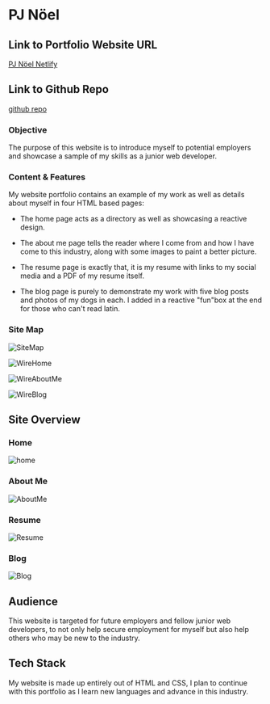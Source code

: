 # PJ Nöel

## Link to Portfolio Website URL

[PJ Nöel Netlify](<https://pjnoel.netlify.app/>)

## Link to Github Repo

[github repo](<https://github.com/patjd0/src-portfolio>)

### Objective

The purpose of this website is to introduce myself to potential employers and showcase a sample of my skills as a junior web developer.

### Content & Features

My website portfolio contains an example of my work as well as details about myself in four HTML based pages:

* The home page  acts as a directory as well as showcasing a reactive design.

* The about me page tells the reader where I come from and how I have come to this industry, along with some images to paint a better picture.

* The resume page is exactly that, it is my resume with links to my social media and a PDF of my resume itself.
  
* The blog page is purely to demonstrate my work with five blog posts and photos of my dogs in each. I added in a reactive "fun"box at the end for those who can't read latin.

### Site Map

![SiteMap](./docs/sitemap.png)

![WireHome](docs/wirehome.png)

![WireAboutMe](docs/wireabout.png)

![WireBlog](docs/wireblog.png)

## Site Overview

### Home

![home](./docs/home.png)

### About Me

![AboutMe](docs/aboutme.png)

### Resume

![Resume](docs/resume.png)

### Blog

![Blog](docs/blog.png)

## Audience

This website is targeted for future employers and fellow junior web developers, to not only help secure employment for myself but also help others who may be new to the industry.

## Tech Stack

My website is made up entirely out of HTML and CSS, I plan to continue with this portfolio as I learn new languages and advance in this industry.
